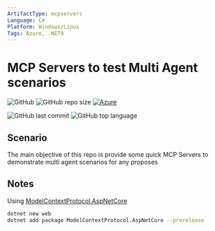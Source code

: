 ```yaml
---
ArtifactType: mcpservers
Language: C#
Platform: Windows/Linux
Tags: Azure, .NET9
---
```



# MCP Servers to test Multi Agent scenarios

![GitHub](https://img.shields.io/github/license/marcosoikawa/mcp-servers-demo) 
![GitHub repo size](https://img.shields.io/github/repo-size/marcosoikawa/mcp-servers-demo) 
[![Azure](https://badgen.net/badge/icon/azure?icon=azure&label)](https://azure.microsoft.com)

![GitHub last commit](https://img.shields.io/github/last-commit/marcosoikawa/mcp-servers-demo)
![GitHub top language](https://img.shields.io/github/languages/top/marcosoikawa/mcp-servers-demo)


## Scenario
The main objective of this repo is provide some quick MCP Servers to demonstrate multi agent scenarios for any proposes

## Notes
Using [ModelContextProtocol.AspNetCore](https://www.nuget.org/packages/ModelContextProtocol.AspNetCore/absoluteLatest)

```bash
dotnet new web
dotnet add package ModelContextProtocol.AspNetCore --prerelease
```

